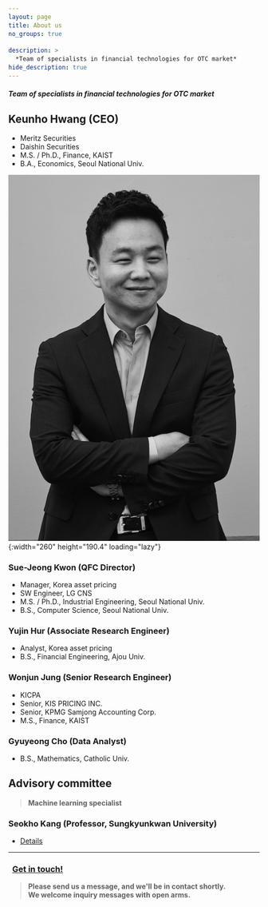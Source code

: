 ```yaml
---
layout: page
title: About us
no_groups: true

description: >
  *Team of specialists in financial technologies for OTC market*
hide_description: true
--- 
```


#### *Team of specialists in financial technologies for OTC market*

<!-- members -->
## Keunho Hwang (CEO) 
* Meritz Securities     <br>
* Daishin Securities    <br>
* M.S. / Ph.D., Finance, KAIST <br>
* B.A., Economics, Seoul National Univ.

![Screenshot](../assets/img/blog/1.jpg){:width="260" height="190.4" loading="lazy"}

### Sue-Jeong Kwon (QFC Director)
<!-- * Lecturer, Sunghin women's university -->
* Manager, Korea asset pricing
* SW Engineer, LG CNS
* M.S. / Ph.D., Industrial Engineering, Seoul National Univ.
* B.S., Computer Science, Seoul National Univ.

### Yujin Hur (Associate Research Engineer)
* Analyst, Korea asset pricing     
* B.S., Financial Engineering, Ajou Univ. 


### Wonjun Jung (Senior Research Engineer)
* KICPA
* Senior, KIS PRICING INC.
* Senior, KPMG Samjong Accounting Corp.
* M.S., Finance, KAIST


### Gyuyeong Cho (Data Analyst)
* B.S., Mathematics, Catholic Univ.


## **Advisory committee**

> **Machine learning specialist**
### Seokho Kang (Professor, Sungkyunkwan University)
* [Details](https://sites.google.com/view/skkudm/people/professor)

<hr>

### <i class="fa fa-envelope-o fa-2x"></i> &nbsp; [Get in touch!](mailto:admin@qvious.com)
> **Please send us a message, and we'll be in contact shortly. <br> We welcome inquiry messages with open arms.**     
